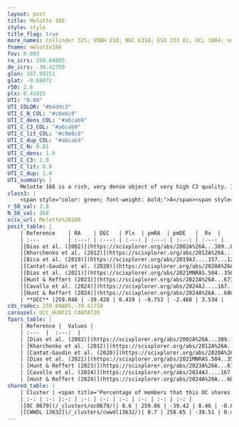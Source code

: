 ```yaml
---
layout: post
title: Melotte 166
style: style
title_flag: true
more_names: Collinder 325; VDBH 218; NGC 6318; ESO 333 01; OCL 1004; vdBergh-Hagen 218; MWSC 2552
fname: melotte166
fov: 0.093
ra_icrs: 259.04805
de_icrs: -39.42758
glon: 347.90151
glat: -0.69072
r50: 2.8
plx: 0.41915
UTI: "0.88"
UTI_COLOR: "#b4ddc3"
UTI_C_N_COL: "#c6e6c8"
UTI_C_dens_COL: "#a6cab9"
UTI_C_C3_COL: "#a6cab9"
UTI_C_lit_COL: "#c9e8c8"
UTI_C_dup_COL: "#a6cab9"
UTI_C_N: 0.81
UTI_C_dens: 1.0
UTI_C_C3: 1.0
UTI_C_lit: 0.8
UTI_C_dup: 1.0
UTI_summary: |
    Melotte 166 is a rich, very dense object of very high C3 quality. It is well-studied in the literature. This object shares a very small percentage of members with 2 later reported entries.
class3: |
    <span style="color: green; font-weight: bold;">A</span><span style="color: green; font-weight: bold;">A</span>
r_50_val: 2.8
N_50_val: 268
scix_url: Melotte%20166
posit_table: |
    | Reference    | RA    | DEC   | Plx  | pmRA  | pmDE   |  Rv  |
    | :---         | :---: | :---: | :---: | :---: | :---: | :---: |
    |[Dias et al. (2002)](https://scixplorer.org/abs/2002A%26A...389..871D) | 259.046 | -39.425 | -- | -0.87 | -0.47 | -- |
    |[Kharchenko et al. (2012)](https://scixplorer.org/abs/2012A%26A...543A.156K) | 259.046 | -39.417 | -- | 2.52 | 0.42 | -- |
    |[Bica et al. (2019)](https://scixplorer.org/abs/2019AJ....157...12B) | 259.046 | -39.428 | -- | -- | -- | -- |
    |[Cantat-Gaudin et al. (2020)](https://scixplorer.org/abs/2020A%26A...640A...1C) | 259.044 | -39.424 | 0.41 | -0.74 | -2.451 | -- |
    |[Dias et al. (2021)](https://scixplorer.org/abs/2021MNRAS.504..356D) | 259.042 | -39.424 | 0.409 | -0.754 | -2.457 | -- |
    |[Hunt & Reffert (2023)](https://scixplorer.org/abs/2023A%26A...673A.114H) | 259.048 | -39.428 | 0.408 | -0.764 | -2.465 | 11.417 |
    |[Cavallo et al. (2024)](https://scixplorer.org/abs/2024AJ....167...12C) | 259.046 | -39.427 | 0.409 | -- | -- | -- |
    |[Hunt & Reffert (2024)](https://scixplorer.org/abs/2024A%26A...686A..42H) | 259.048 | -39.428 | 0.408 | -0.764 | -2.465 | 11.417 |
    | **UCC** |259.048 | -39.428 | 0.419 | -0.753 | -2.468 | 3.534 | 
cds_radec: 259.04805,-39.42758
carousel: UCC_HUNT23_CANTAT20
fpars_table: |
    | Reference |  Values |
    | :---  |  :---:  |
    | [Dias et al. (2002)](https://scixplorer.org/abs/2002A%26A...389..871D) | `E(B-V)=1.2, Dist=2100.0, Age=8.2` |
    | [Kharchenko et al. (2012)](https://scixplorer.org/abs/2012A%26A...543A.156K) | `e_bv=1.166, distance=1841, log_age=7.8` |
    | [Cantat-Gaudin et al. (2020)](https://scixplorer.org/abs/2020A%26A...640A...1C) | `AVNN=3.46, DMNN=11.73, AgeNN=6.99` |
    | [Dias et al. (2021)](https://scixplorer.org/abs/2021MNRAS.504..356D) | `Av=3.542, Dist=2219, logage=6.864, [Fe/H]=0.016` |
    | [Hunt & Reffert (2023)](https://scixplorer.org/abs/2023A%26A...673A.114H) | `AV50=4.252, diffAV50=2.828, MOD50=11.726, logAge50=7.17` |
    | [Cavallo et al. (2024)](https://scixplorer.org/abs/2024AJ....167...12C) | `AV50=4.23, dMod50=11.8, logAge50=7.0, [Fe/H]50=-0.25` |
    | [Hunt & Reffert (2024)](https://scixplorer.org/abs/2024A%26A...686A..42H) | `MassJ=6334.36` |
shared_table: |
    | Cluster | <span title="Percentage of members that this OC shares with the ones listed">%</span>   | RA   | DEC   | Plx   | pmRA  | pmDE  | Rv | UTI |
    | :-: | :-: |:-: | :-: | :-: | :-: | :-: | :-: | :-: |
    |[OC 0679](/_clusters/oc0679/)| 8.6 | 259.06 | -39.42 | 0.46 | -0.85 | -2.5 | -35.87 |0.04 |
    |[CWWDL 13632](/_clusters/cwwdl13632/)| 0.7 | 258.65 | -39.51 | 0.45 | -0.92 | -2.59 | -- |0.06 |
---
```

